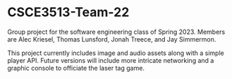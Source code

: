 # CSCE3513-Team-22
Group project for the software engineering class of Spring 2023. Members are Alec Kriesel, Thomas Lunsford, Jonah Treece, and Jay Simmermon.


This project currently includes image and audio assets along with a simple player API.
Future versions will include more intricate networking and a graphic console to officiate the laser tag game.


